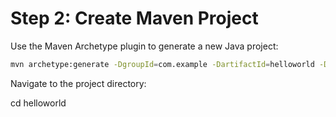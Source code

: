 # Step 2: Create Maven Project

Use the Maven Archetype plugin to generate a new Java project:

```bash
mvn archetype:generate -DgroupId=com.example -DartifactId=helloworld -DarchetypeArtifactId=maven-archetype-quickstart -DinteractiveMode=false
```

Navigate to the project directory:

cd helloworld
